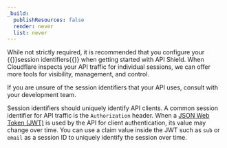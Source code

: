 ```yaml
---
_build:
  publishResources: false
  render: never
  list: never
---
```


While not strictly required, it is recommended that you configure your {{<glossary-tooltip term_id="session identifier">}}session identifiers{{</glossary-tooltip>}} when getting started with API Shield. When Cloudflare inspects your API traffic for individual sessions, we can offer more tools for visibility, management, and control.

If you are unsure of the session identifiers that your API uses, consult with your development team.

Session identifiers should uniquely identify API clients. A common session identifier for API traffic is the `Authorization` header. When a [JSON Web Token (JWT)](/api-shield/security/jwt-validation/) is used by the API for client authentication, its value may change over time. You can use a claim value inside the JWT such as `sub` or `email` as a session ID to uniquely identify the session over time.